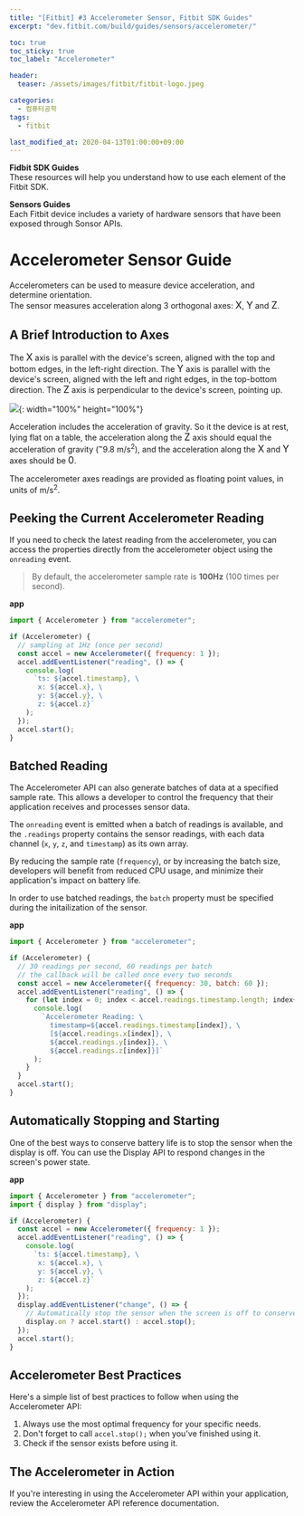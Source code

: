 ```yaml
---
title: "[Fitbit] #3 Accelerometer Sensor, Fitbit SDK Guides"
excerpt: "dev.fitbit.com/build/guides/sensors/accelerometer/"

toc: true
toc_sticky: true
toc_label: "Accelerometer"

header:
  teaser: /assets/images/fitbit/fitbit-logo.jpeg

categories:
  - 컴퓨터공학
tags:
  - fitbit

last_modified_at: 2020-04-13T01:00:00+09:00
---  
```


**Fidbit SDK Guides**  
These resources will help you understand how to use each element of the Fitbit SDK.  

**Sensors Guides**  
Each Fitbit device includes a variety of hardware sensors that have been exposed through Sonsor APIs.  

# Accelerometer Sensor Guide
Accelerometers can be used to measure device acceleration, and determine orientation.  
The sensor measures acceleration along 3 orthogonal axes: <big>X</big>, <big>Y</big> and <big>Z</big>.  

## A Brief Introduction to Axes

The <big>X</big> axis is parallel with the device's screen, aligned with the top and bottom edges, in the left-right direction. The <big>Y</big> axis is parallel with the device's screen, aligned with the left and right edges, in the top-bottom direction. The <big>Z</big> axis is perpendicular to the device's screen, pointing up.  

![](https://eliotjang.github.io/assets/images/fitbit/accelerometer-sensor-guide-1.png){: width="100%" height="100%"}  

Acceleration includes the acceleration of gravity. So it the device is at rest, lying flat on a table, the acceleration along the <big>Z</big> axis should equal the acceleration of gravity (<sup>~</sup>9.8 m/s<sup>2</sup>), and the acceleration along the <big>X</big> and <big>Y</big> axes should be <big>0</big>.  

The accelerometer axes readings are provided as floating point values, in units of m/s<sup>2</sup>.  

## Peeking the Current Accelerometer Reading  

If you need to check the latest reading from the accelerometer, you can access the properties directly from the accelerometer object using the `onreading` event.  

> By default, the accelerometer sample rate is **100Hz** (100 times per second).  

**app**  

```javascript  
import { Accelerometer } from "accelerometer";

if (Accelerometer) {
  // sampling at 1Hz (once per second)
  const accel = new Accelerometer({ frequency: 1 });
  accel.addEventListener("reading", () => {
    console.log(
      `ts: ${accel.timestamp}, \
       x: ${accel.x}, \
       y: ${accel.y}, \
       z: ${accel.z}`
    );
  });
  accel.start();
}
```  

## Batched Reading  

The Accelerometer API can also generate batches of data at a specified sample rate. This allows a developer to control the frequency that their application receives and processes sensor data.  

The `onreading` event is emitted when a batch of readings is available, and the `.readings` property contains the sensor readings, with each data channel (`x`, `y`, `z`, and `timestamp`) as its own array.  

By reducing the sample rate (`frequency`), or by increasing the batch size, developers will benefit from reduced CPU usage, and minimize their application's impact on battery life.  

In order to use batched readings, the `batch` property must be specified during the initailization of the sensor.  

**app**  

```javascript 
import { Accelerometer } from "accelerometer";

if (Accelerometer) {
  // 30 readings per second, 60 readings per batch
  // the callback will be called once every two seconds
  const accel = new Accelerometer({ frequency: 30, batch: 60 });
  accel.addEventListener("reading", () => {
    for (let index = 0; index < accel.readings.timestamp.length; index++) {
      console.log(
        `Accelerometer Reading: \
          timestamp=${accel.readings.timestamp[index]}, \
          [${accel.readings.x[index]}, \
          ${accel.readings.y[index]}, \
          ${accel.readings.z[index]}]`
      );
    }
  }
  accel.start();
}
```  

## Automatically Stopping and Starting  

One of the best ways to conserve battery life is to stop the sensor when the display is off. You can use the Display API to respond changes in the screen's power state.  

**app**  

```javascript  
import { Accelerometer } from "accelerometer";
import { display } from "display";

if (Accelerometer) {
  const accel = new Accelerometer({ frequency: 1 });
  accel.addEventListener("reading", () => {
    console.log(
      `ts: ${accel.timestamp}, \
       x: ${accel.x}, \
       y: ${accel.y}, \
       z: ${accel.z}`
    );
  });
  display.addEventListener("change", () => {
    // Automatically stop the sensor when the screen is off to conserve battery
    display.on ? accel.start() : accel.stop();
  });
  accel.start();
}
```  

## Accelerometer Best Practices  
Here's a simple list of best practices to follow when using the Accelerometer API:  

1. Always use the most optimal frequency for your specific needs.
2. Don't forget to call `accel.stop();` when you've finished using it.
3. Check if the sensor exists before using it.  

## The Accelerometer in Action  
If you're interesting in using the Accelerometer API within your application, review the Accelerometer API reference documentation.  




























